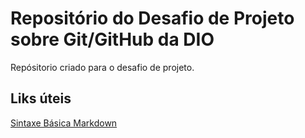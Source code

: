 # Repositório do Desafio de Projeto sobre Git/GitHub da DIO
Repósitorio criado para o desafio de projeto.

## Liks úteis
[Sintaxe Básica Markdown](https://www.markdownguide.org/basic-syntax/)

